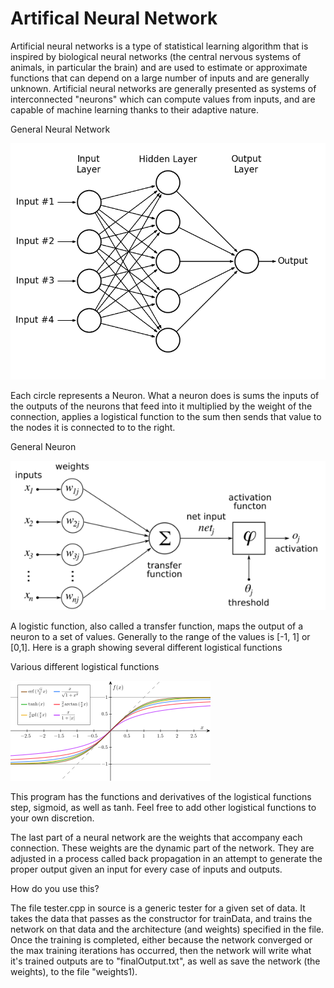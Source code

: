 Artifical Neural Network
=================

Artificial neural networks is a type of statistical learning algorithm that is inspired by biological neural networks (the central nervous systems of animals, in particular the brain) and are used to estimate or approximate functions that can depend on a large number of inputs and are generally unknown. Artificial neural networks are generally presented as systems of interconnected "neurons" which can compute values from inputs, and are capable of machine learning thanks to their adaptive nature.

General Neural Network

![](Images/image1.png)

Each circle represents a Neuron. What a neuron does is sums the inputs of the outputs of the neurons that feed into it multiplied by the weight of the connection, applies a logistical function  to the sum then sends that value to the nodes it is connected to to the right.

General Neuron

![](Images/image2.png)

A logistic function, also called a transfer function, maps the output of a neuron to a set of values. Generally to the range of the values is [-1, 1] or [0,1]. Here is a graph showing several different logistical functions

Various different logistical functions

![](Images/image3.png)

This program has the functions and derivatives of the logistical functions step, sigmoid, as well as tanh. Feel free to add other logistical functions to your own discretion. 

The last part of a neural network are the weights that accompany each connection. These weights are the dynamic part of the network. They are adjusted in a process called back propagation in an attempt to generate the proper output given an input for every case of inputs and outputs.

How do you use this?

The file tester.cpp in source is a generic tester for a given set of data. It takes the data that passes as the constructor
for trainData, and trains the network on that data and the architecture (and weights) specified in the file. Once the training is completed, either because the network converged or the max training iterations has occurred, then the network will write what it's trained outputs are to "finalOutput.txt", as well as save the network (the weights), to the file "weights1). 

